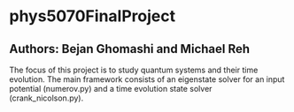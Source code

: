 # phys5070FinalProject

## Authors: Bejan Ghomashi and Michael Reh

The focus of this project is to study quantum systems and their time evolution. The main framework consists of an eigenstate solver for an input potential (numerov.py) and a time evolution state solver (crank_nicolson.py).